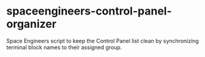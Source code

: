 # spaceengineers-control-panel-organizer
Space Engineers script to keep the Control Panel list clean by synchronizing terminal block names to their assigned group.
